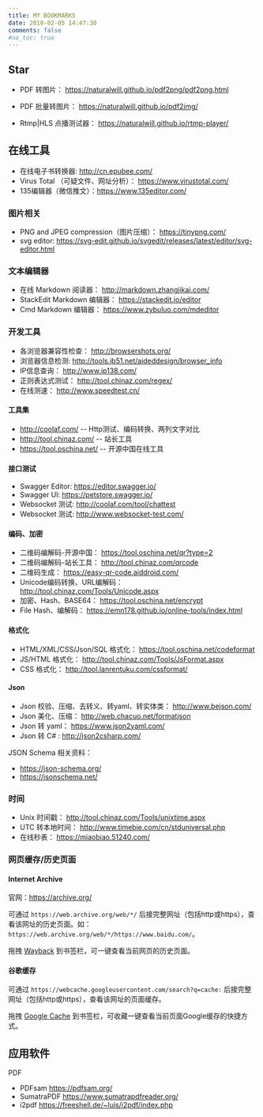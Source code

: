 ```yaml
---
title: MY BOOKMARKS
date: 2018-02-05 14:47:30
comments: false
#no_toc: true
---
```


## Star

- PDF 转图片：  https://naturalwill.github.io/pdf2png/pdf2png.html

- PDF 批量转图片：  https://naturalwill.github.io/pdf2img/

- Rtmp|HLS 点播测试器： https://naturalwill.github.io/rtmp-player/

## 在线工具

- 在线电子书转换器: http://cn.epubee.com/
- Virus Total （可疑文件、网址分析）： https://www.virustotal.com/
- 135编辑器（微信推文）：https://www.135editor.com/

### 图片相关

- PNG and JPEG compression（图片压缩）： https://tinypng.com/
- svg editor: https://svg-edit.github.io/svgedit/releases/latest/editor/svg-editor.html

### 文本编辑器

- 在线 Markdown 阅读器： http://markdown.zhangjikai.com/
- StackEdit Markdown 编辑器： https://stackedit.io/editor
- Cmd Markdown 编辑器： https://www.zybuluo.com/mdeditor

### 开发工具

- 各浏览器兼容性检查： http://browsershots.org/
- 浏览器信息检测: http://tools.jb51.net/aideddesign/browser_info
- IP信息查询： http://www.ip138.com/
- 正则表达式测试： http://tool.chinaz.com/regex/
- 在线测速： http://www.speedtest.cn/

#### 工具集

- http://coolaf.com/ -- Http测试、编码转换、两列文字对比
- http://tool.chinaz.com/  -- 站长工具
- https://tool.oschina.net/  -- 开源中国在线工具

#### 接口测试

- Swagger Editor: https://editor.swagger.io/
- Swagger UI: https://petstore.swagger.io/
- Websocket 测试: http://coolaf.com/tool/chattest
- Websocket 测试: http://www.websocket-test.com/


#### 编码、加密

- 二维码编解码-开源中国：  https://tool.oschina.net/qr?type=2
- 二维码编解码-站长工具：  http://tool.chinaz.com/qrcode
- 二维码生成： https://easy-qr-code.aiddroid.com/
- Unicode编码转换、URL编解码：  http://tool.chinaz.com/Tools/Unicode.aspx
- 加密、Hash、BASE64：   https://tool.oschina.net/encrypt
- File Hash、编解码： https://emn178.github.io/online-tools/index.html

#### 格式化

- HTML/XML/CSS/Json/SQL 格式化： https://tool.oschina.net/codeformat
- JS/HTML 格式化： http://tool.chinaz.com/Tools/JsFormat.aspx
- CSS 格式化： http://tool.lanrentuku.com/cssformat/

#### Json

- Json 校验、压缩、去转义、转yaml、转实体类： http://www.bejson.com/
- Json 美化、压缩： http://web.chacuo.net/formatjson
- Json 转 yaml： https://www.json2yaml.com/
- Json 转 C# : http://json2csharp.com/

JSON Schema 相关资料：
- https://json-schema.org/
- https://jsonschema.net/

### 时间

- Unix 时间戳： http://tool.chinaz.com/Tools/unixtime.aspx
- UTC 转本地时间： http://www.timebie.com/cn/stduniversal.php
- 在线秒表： https://miaobiao.51240.com/

### 网页缓存/历史页面

#### Internet Archive

官网：https://archive.org/

可通过 `https://web.archive.org/web/*/` 后接完整网址（包括http或https），查看该网址的历史页面。如：`https://web.archive.org/web/*/https://www.baidu.com/`。

拖拽 [Wayback](javascript:window.location.href='https://web.archive.org/web/*/'+window.location.href) 到书签栏，可一键查看当前网页的历史页面。

#### 谷歌缓存

可通过 `https://webcache.googleusercontent.com/search?q=cache:` 后接完整网址（包括http或https），查看该网址的页面缓存。

拖拽 [Google Cache](javascript:window.location.href='https://webcache.googleusercontent.com/search?q=cache:'+window.location.href) 到书签栏，可收藏一键查看当前页面Google缓存的快捷方式。


## 应用软件

PDF 

- PDFsam https://pdfsam.org/
- SumatraPDF https://www.sumatrapdfreader.org/
- i2pdf https://freeshell.de/~luis/i2pdf/index.php

<!--
## 小伙伴们


* [帅气小伙](https://www.jianshu.com/u/2fd79b98973e )
* [Swordsman](https://wenbirong.github.io/ )
* [Warmilk](https://warmilk.github.io/ )
* [猫奴码农](https://zhentaojin.github.io/ )
* [快乐的金鱼](http://toonow.coding.me/ )
* [~~玮仔Wayne~~](#小伙伴们 "unavailable")
* [~~XRR~~](#小伙伴们 "unavailable")


* [~~玮仔Wayne~~](http://blog.wayneshao.cn )
* [~~XRR~~](https://collinson.github.io/ )

## 其他

[purcell](https://www.sanityinc.com/ )
[IIssNan](http://notes.iissnan.com/ )
[Raincal](https://raincal.com/ )
[Grayson Liu](https://graysonliu.github.io/ )

-->
